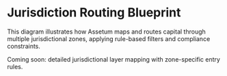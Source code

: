 # Jurisdiction Routing Blueprint

This diagram illustrates how Assetum maps and routes capital through multiple jurisdictional zones, applying rule-based filters and compliance constraints.

Coming soon: detailed jurisdictional layer mapping with zone-specific entry rules.
